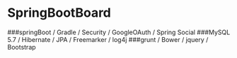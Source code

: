 # SpringBootBoard
###springBoot / Gradle / Security / GoogleOAuth / Spring Social
###MySQL 5.7 / Hibernate / JPA / Freemarker / log4j
###grunt / Bower / jquery / Bootstrap

